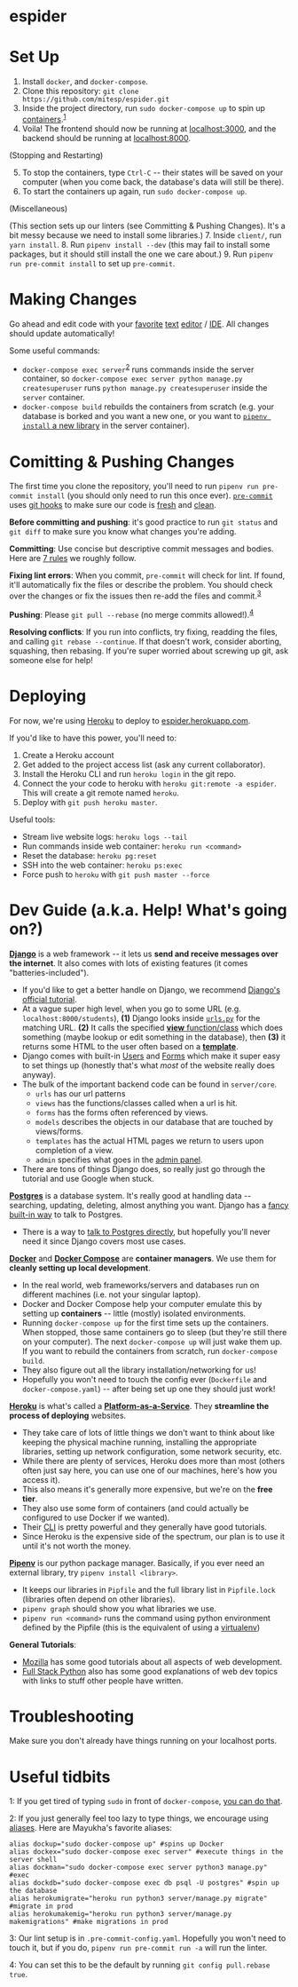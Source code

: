 # espider

# Set Up

1. Install `docker`, and `docker-compose`.
2. Clone this repository: `git clone https://github.com/mitesp/espider.git`
3. Inside the project directory, run `sudo docker-compose up` to spin up
   [containers](https://www.docker.com/resources/what-container).<sup>[1](#footnote-sudo)</sup>
4. Voila! The frontend should now be running at [localhost:3000](http://localhost:3000/), and the
   backend should be running at [localhost:8000](http://localhost:8000/).

(Stopping and Restarting)

5. To stop the containers, type `Ctrl-C` -- their states will be saved on your computer (when you
   come back, the database's data will still be there).
6. To start the containers up again, run `sudo docker-compose up`.

(Miscellaneous)

(This section sets up our linters (see Committing & Pushing Changes). It's a bit messy because we
need to install some libraries.)
7. Inside `client/`, run `yarn install`.
8. Run `pipenv install --dev` (this may fail to install some packages, but it should still install
   the one we care about.)
9. Run `pipenv run pre-commit install` to set up `pre-commit`.

# Making Changes

Go ahead and edit code with your [favorite](https://code.visualstudio.com/)
[text](https://www.sublimetext.com/) [editor](https://www.vim.org/) /
[IDE](https://www.jetbrains.com/pycharm/). All changes should update automatically!

Some useful commands:

- `docker-compose exec server`<sup>[2](#footnote-alias)</sup> runs commands inside the server
  container, so `docker-compose exec server python manage.py createsuperuser` runs `python manage.py
  createsuperuser` inside the `server` container.
- `docker-compose build` rebuilds the containers from scratch (e.g. your database is borked and you
  want a new one, or you want to [`pipenv install` a new library](https://pipenv.pypa.io/en/latest/)
  in the server container).

# Comitting & Pushing Changes

The first time you clone the repository, you'll need to run `pipenv run pre-commit install` (you
should only need to run this once ever). [`pre-commit`](https://pre-commit.com/) uses [git
hooks](https://git-scm.com/book/en/v2/Customizing-Git-Git-Hooks) to make sure our code is
[fresh](https://stackoverflow.com/questions/8503559/what-is-linting) and
[clean](https://web.mit.edu/6.031/www/sp20/classes/04-code-review/).

**Before committing and pushing**: it's good practice to run `git status` and `git diff` to make
sure you know what changes you're adding.

**Committing**: Use concise but descriptive commit messages and bodies. Here are [7
rules](https://chris.beams.io/posts/git-commit/#seven-rules) we roughly follow.

**Fixing lint errors**: When you commit, `pre-commit` will check for lint. If found, it'll
automatically fix the files or describe the problem. You should check over the changes or fix the
issues then re-add the files and commit.<sup>[3](#footnote-lint)</sup>

**Pushing**: Please `git pull --rebase` (no merge commits allowed!).<sup>[4](#footnote-rebase)</sup>

**Resolving conflicts**: If you run into conflicts, try fixing, readding the files, and calling `git rebase --continue`. If that doesn't work, consider aborting, squashing, then rebasing. If you're
super worried about screwing up git, ask someone else for help!

# Deploying

For now, we're using [Heroku](https://www.heroku.com/) to deploy to
[espider.herokuapp.com](https://espider.herokuapp.com/).

If you'd like to have this power, you'll need to:

1. Create a Heroku account
2. Get added to the project access list (ask any current collaborator).
3. Install the Heroku CLI and run `heroku login` in the git repo.
4. Connect the your code to heroku with `heroku git:remote -a espider`. This will create a git
   remote named `heroku`.
5. Deploy with `git push heroku master`.

Useful tools:

- Stream live website logs: `heroku logs --tail`
- Run commands inside web container: `heroku run <command>`
- Reset the database: `heroku pg:reset`
- SSH into the web container: `heroku ps:exec`
- Force push to `heroku` with `git push master --force`

# Dev Guide (a.k.a. Help! What's going on?)

[**Django**](https://www.djangoproject.com/) is a web framework -- it lets us **send and receive
messages over the internet**. It also comes with lots of existing features (it comes
"batteries-included").

- If you'd like to get a better handle on Django, we recommend [Django's official
  tutorial](https://docs.djangoproject.com/en/3.0/intro/tutorial01/).
- At a vague super high level, when you go to some URL (e.g. `localhost:8000/students`), **(1)**
  Django looks inside [`urls.py`](https://docs.djangoproject.com/en/3.0/topics/http/urls/) for the
  matching URL. **(2)** It calls the specified [**view**
  function/class](https://docs.djangoproject.com/en/3.0/topics/http/views/) which does something
  (maybe lookup or edit something in the database), then **(3)** it returns some HTML to the user
  often based on a [**template**](https://docs.djangoproject.com/en/3.0/topics/templates/).
- Django comes with built-in [Users](https://docs.djangoproject.com/en/3.0/topics/auth/) and
  [Forms](https://docs.djangoproject.com/en/3.0/topics/forms/) which make it super easy to set
  things up (honestly that's what _most_ of the website really does anyway).
- The bulk of the important backend code can be found in `server/core`.
  - `urls` has our url patterns
  - `views` has the functions/classes called when a url is hit.
  - `forms` has the forms often referenced by views.
  - `models` describes the objects in our database that are touched by views/forms.
  - `templates` has the actual HTML pages we return to users upon completion of a view.
  - `admin` specifies what goes in the [admin panel](https://docs.djangoproject.com/en/3.0/ref/contrib/admin/).
- There are tons of things Django does, so really just go through the tutorial and use Google when
  stuck.

[**Postgres**](https://www.postgresql.org/) is a database system. It's really good at handling data
-- searching, updating, deleting, almost anything you want. Django has a [fancy built-in
way](https://www.fullstackpython.com/django-orm.html) to talk to Postgres.

- There is a way to [talk to Postgres directly](http://postgresguide.com/utilities/psql.html), but
  hopefully you'll never need it since Django covers most use cases.

[**Docker**](https://www.docker.com/) and [**Docker Compose**](https://docs.docker.com/compose/) are
**container managers**. We use them for **cleanly setting up local development**.

- In the real world, web frameworks/servers and databases run on different machines (i.e. not your
  singular laptop).
- Docker and Docker Compose help your computer emulate this by setting up **containers** -- little
  (mostly) isolated environments.
- Running `docker-compose up` for the first time sets up the containers. When stopped, those same
  containers go to sleep (but they're still there on your computer). The next `docker-compose up`
  will just wake them up. If you want to rebuild the containers from scratch, run `docker-compose build`.
- They also figure out all the library installation/networking for us!
- Hopefully you won't need to touch the config ever (`Dockerfile` and `docker-compose.yaml`) --
  after being set up one they should just work!

[**Heroku**](https://www.heroku.com/) is what's called a
[**Platform-as-a-Service**](https://en.wikipedia.org/wiki/Platform_as_a_service). They **streamline
the process of deploying** websites.

- They take care of lots of little things we don't want to think about like keeping the physical
  machine running, installing the appropriate libraries, setting up network configuration, some
  network security, etc.
- While there are plenty of services, Heroku does more than most (others often just say here, you
  can use one of our machines, here's how you access it).
- This also means it's generally more expensive, but we're on the **free tier**.
- They also use some form of containers (and could actually be configured to use Docker if we
  wanted).
- Their [CLI](https://devcenter.heroku.com/articles/heroku-cli) is pretty powerful and they
  generally have good tutorials.
- Since Heroku is the expensive side of the spectrum, our plan is to use it until it's not worth the
  money.

[**Pipenv**](https://pipenv.pypa.io/en/latest/) is our python package manager. Basically, if you
ever need an external library, try `pipenv install <library>`.

- It keeps our libraries in `Pipfile` and the full library list in `Pipfile.lock` (libraries often
  depend on other libraries).
- `pipenv graph` should show you what libraries we use.
- `pipenv run <command>` runs the command using python environment defined by the Pipfile (this is
  the equivalent of using a [virtualenv](https://docs.python-guide.org/dev/virtualenvs/))

**General Tutorials**:

- [Mozilla](https://developer.mozilla.org/en-US/docs/Web) has some good tutorials about all aspects
  of web development.
- [Full Stack Python](https://www.fullstackpython.com/) also has some good explanations of web dev
  topics with links to stuff other people have written.

# Troubleshooting

Make sure you don't already have things running on your localhost ports.

# Useful tidbits

<a name="footnote-sudo">1</a>: If you get tired of typing `sudo` in front of `docker-compose`, [you can do
that](https://docs.docker.com/engine/install/linux-postinstall/).

<a name="footnote-alias">2</a>: If you just generally feel too lazy to type things, we encourage using
[aliases](https://tldp.org/LDP/abs/html/aliases.html).
Here are Mayukha's favorite aliases:

    alias dockup="sudo docker-compose up" #spins up Docker
    alias dockex="sudo docker-compose exec server" #execute things in the server shell
    alias dockman="sudo docker-compose exec server python3 manage.py" #exec
    alias dockdb="sudo docker-compose exec db psql -U postgres" #spin up the database
    alias herokumigrate="heroku run python3 server/manage.py migrate" #migrate in prod
    alias herokumakemig="heroku run python3 server/manage.py makemigrations" #make migrations in prod

<a name="footnote-lint">3</a>: Our lint setup is in `.pre-commit-config.yaml`. Hopefully you won't need to touch it, but if
you do, `pipenv run pre-commit run -a` will run the linter.

<a name="footnote-rebase">4</a>: You can set this to be the default by running `git config pull.rebase true`.
